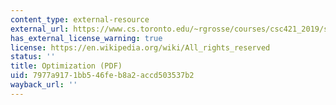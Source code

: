 ```yaml
---
content_type: external-resource
external_url: https://www.cs.toronto.edu/~rgrosse/courses/csc421_2019/slides/lec07.pdf
has_external_license_warning: true
license: https://en.wikipedia.org/wiki/All_rights_reserved
status: ''
title: Optimization (PDF)
uid: 7977a917-1bb5-46fe-b8a2-accd503537b2
wayback_url: ''
---
```

